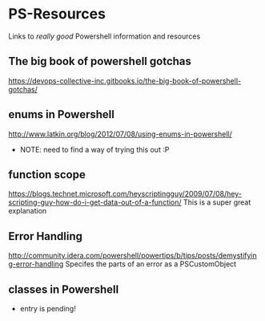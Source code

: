 # PS-Resources
Links to *really good* Powershell information and resources

## The big book of powershell gotchas
https://devops-collective-inc.gitbooks.io/the-big-book-of-powershell-gotchas/

## enums in Powershell
http://www.latkin.org/blog/2012/07/08/using-enums-in-powershell/
* NOTE: need to find a way of trying this out :P

## function scope
https://blogs.technet.microsoft.com/heyscriptingguy/2009/07/08/hey-scripting-guy-how-do-i-get-data-out-of-a-function/
This is a super great explanation

## Error Handling
http://community.idera.com/powershell/powertips/b/tips/posts/demystifying-error-handling
Specifes the parts of an error as a PSCustomObject
## classes in Powershell
* entry is pending!